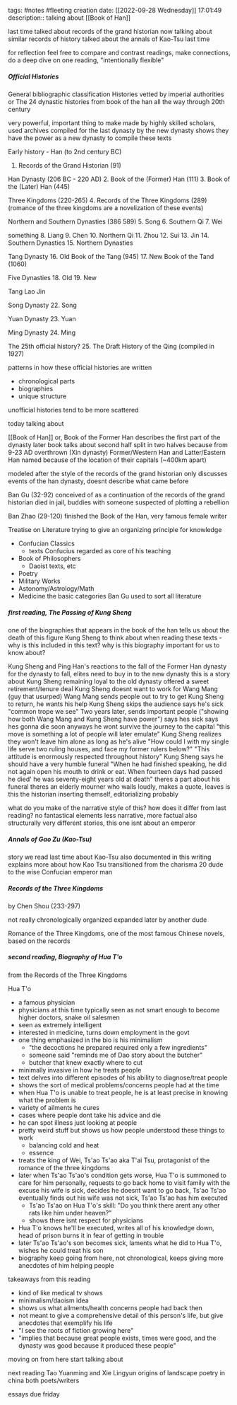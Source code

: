 tags: #notes #fleeting
creation date: [[2022-09-28 Wednesday]] 17:01:49
description:: talking about [[Book of Han]]

last time talked about records of the grand historian
now talking about similar records of history
talked about the annals of Kao-Tsu last time

for reflection feel free to compare and contrast readings, make connections, do a deep dive on one reading, "intentionally flexible"

##### Official Histories
General bibliographic classification
Histories vetted by imperial authorities
or
The 24 dynastic histories
from book of the han all the way through 20th century

very powerful, important thing to make
made by highly skilled scholars, used archives
compiled for the last dynasty by the new dynasty
shows they have the power as a new dynasty to compile these texts

Early history - Han (to 2nd century BC)
1. Records of the Grand Historian (91)

Han Dynasty (206 BC - 220 AD)
2. Book of the (Former) Han (111)
3. Book of the (Later) Han (445)

Three Kingdoms (220-265)
4. Records of the Three Kingdoms (289)
(romance of the three kingdoms are a novelization of these events)

Northern and Southern Dynasties (386 589)
5. Song
6. Southern Qi
7. Wei

something
8. Liang
9. Chen
10. Northern Qi
11. Zhou
12. Sui
13. Jin
14. Southern Dynasties
15. Northern Dynasties

Tang Dynasty
16. Old Book of the Tang (945)
17. New Book of the Tand (1060)

Five Dynasties
18. Old
19. New

Tang
Lao
Jin

Song Dynasty
22. Song

Yuan Dynasty
23. Yuan

Ming Dynasty
24. Ming

The 25th official history?
25. The Draft History of the Qing (compiled in 1927)


patterns in how these official histories are written
- chronological parts
- biographies
- unique structure

unofficial histories tend to be more scattered


today talking about

[[Book of Han]]
or, Book of the Former Han
describes the first part of the dynasty
later book talks about second half
split in two halves because from 9-23 AD overthrown (Xin dynasty)
Former/Western Han and Latter/Eastern Han
named because of the location of their capitals (~400km apart)

modeled after the style of the records of the grand historian
only discusses events of the han dynasty, doesnt describe what came before

Ban Gu (32-92) conceived of as a continuation of the records of the grand historian
died in jail, buddies with someone suspected of plotting a rebellion

Ban Zhao (29-120) finished the Book of the Han, very famous female writer

Treatise on Literature
trying to give an organizing principle for knowledge
- Confucian Classics
	- texts Confucius regarded as core of his teaching
- Book of Philosophers
	- Daoist texts, etc
- Poetry
- Military Works
- Astonomy/Astrology/Math
- Medicine
the basic categories Ban Gu used to sort all literature

##### first reading, The Passing of Kung Sheng
one of the biographies that appears in the book of the han
tells us about the death of this figure Kung Sheng
to think about when reading these texts - why is this included in this text? why is this biography important for us to know about?

Kung Sheng and Ping Han's reactions to the fall of the Former Han dynasty
for the dynasty to fall, elites need to buy in to the new dynasty
this is a story about Kung Sheng remaining loyal to the old dynasty
offered a sweet retirement/tenure deal
Kung Sheng doesnt want to work for Wang Mang (guy that usurped)
Wang Mang sends people out to try to get Kung Sheng to return, he wants his help
Kung Sheng skips the audience says he's sick
"common trope we see"
Two years later, sends important people ("showing how both Wang Mang and Kung Sheng have power")
says hes sick
says hes gonna die soon anyways he wont survive the journey to the capital
"this move is something a lot of people will later emulate"
Kung Sheng realizes they won't leave him alone as long as he's alive
"How could I with my single life serve two ruling houses, and face my former rulers below?"
"This attitude is enormously respected throughout history"
Kung Sheng says he should have a very humble funeral
"When he had finished speaking, he did not again open his mouth to drink or eat. When fourteen days had passed he died' he was seventy-eight years old at death"
theres a part about his funeral
theres an elderly mourner who wails loudly, makes a quote, leaves
	is this the historian inserting themself, editorializing
	probably

what do you make of the narrative style of this? how does it differ from last reading?
	no fantastical elements
	less narrative, more factual
	also structurally very different stories, this one isnt about an emperor


##### Annals of Gao Zu (Kao-Tsu)
story we read last time about Kao-Tsu also documented in this writing
explains more about how Kao Tsu transitioned from the charisma 20 dude to the wise Confucian emperor man


##### Records of the Three Kingdoms
by Chen Shou (233-297)

not really chronologically organized
expanded later by another dude

Romance of the Three Kingdoms, one of the most famous Chinese novels, based on the records

##### second reading, Biography of Hua T'o
from the Records of the Three Kingdoms

Hua T'o
- a famous physician
- physicians at this time typically seen as not smart enough to become higher doctors, snake oil salesmen
- seen as extremely intelligent
- interested in medicine, turns down employment in the govt
- one thing emphasized in the bio is his minimalism
	- "the decoctions he prepared required only a few ingredients"
	- someone said "reminds me of Dao story about the butcher"
	- butcher that knew exactly where to cut
- minimally invasive in how he treats people
- text delves into different episodes of his ability to diagnose/treat people
- shows the sort of medical problems/concerns people had at the time
- when Hua T'o is unable to treat people, he is at least precise in knowing what the problem is
- variety of ailments he cures
- cases where people dont take his advice and die
- he can spot illness just looking at people
- pretty weird stuff but shows us how people understood these things to work
	- balancing cold and heat
	- essence
- treats the king of Wei, Ts'ao Ts'ao aka T'ai Tsu, protagonist of the romance of the three kingdoms
- later when Ts'ao Ts'ao's condition gets worse, Hua T'o is summoned to care for him personally, requests to go back home to visit family with the excuse his wife is sick, decides he doesnt want to go back, Ts'ao Ts'ao eventually finds out his wife was not sick, Ts'ao Ts'ao has him executed
	- Ts'ao Ts'ao on Hua T'o's skill: "Do you think there arent any other rats like him under heaven?"
	- shows there isnt respect for physicians
- Hua T'o knows he'll be executed, writes all of his knowledge down, head of prison burns it in fear of getting in trouble
- later Ts'ao Ts'ao's son becomes sick, laments what he did to Hua T'o, wishes he could treat his son
- biography keep going from here, not chronological, keeps giving more anecdotes of him helping people

takeaways from this reading
- kind of like medical tv shows
- minimalism/daoism idea
- shows us what ailments/health concerns people had back then
- not meant to give a comprehensive detail of this person's life, but give anecdotes that exemplify his life
- "I see the roots of fiction growing here"
- "implies that because great people exists, times were good, and the dynasty was good because it produced these people"



moving on from here
start talking about

next reading Tao Yuanming and Xie Lingyun
origins of landscape poetry in china
both poets/writers

essays due friday